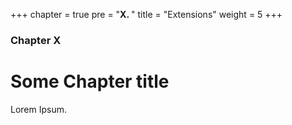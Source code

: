 +++
chapter = true
pre = "<b>X. </b>"
title = "Extensions"
weight = 5
+++

### Chapter X

# Some Chapter title

Lorem Ipsum.